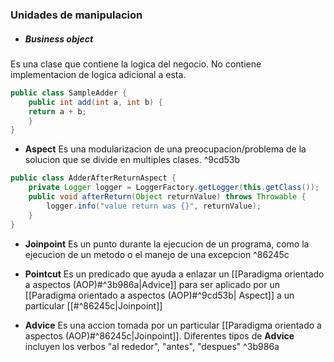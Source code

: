 ### Unidades de manipulacion
- ##### **Business object**
Es una clase que contiene la logica del negocio. No contiene implementacion de logica adicional a esta.

```java
public class SampleAdder { 
	public int add(int a, int b) { 
	return a + b; 
	} 
}

```

- **Aspect**
Es una modularizacion de una preocupacion/problema de la solucion que se divide en multiples clases.
 ^9cd53b
```java
public class AdderAfterReturnAspect { 
	private Logger logger = LoggerFactory.getLogger(this.getClass()); 
	public void afterReturn(Object returnValue) throws Throwable { 
		logger.info("value return was {}", returnValue); 
	} 
}

```
- **Joinpoint**
Es un punto durante la ejecucion de un programa, como la ejecucion de un metodo o el manejo de una excepcion
 ^86245c
- **Pointcut**
Es un predicado que ayuda a enlazar un [[Paradigma orientado a aspectos (AOP)#^3b986a|Advice]] para ser aplicado por un [[Paradigma orientado a aspectos (AOP)#^9cd53b| Aspect]] a un particular [[#^86245c|Joinpoint]]

- **Advice**
Es una accion tomada por un particular [[Paradigma orientado a aspectos (AOP)#^86245c|Joinpoint]]. Diferentes tipos de **Advice** incluyen los verbos "al rededor", "antes", "despues" ^3b986a